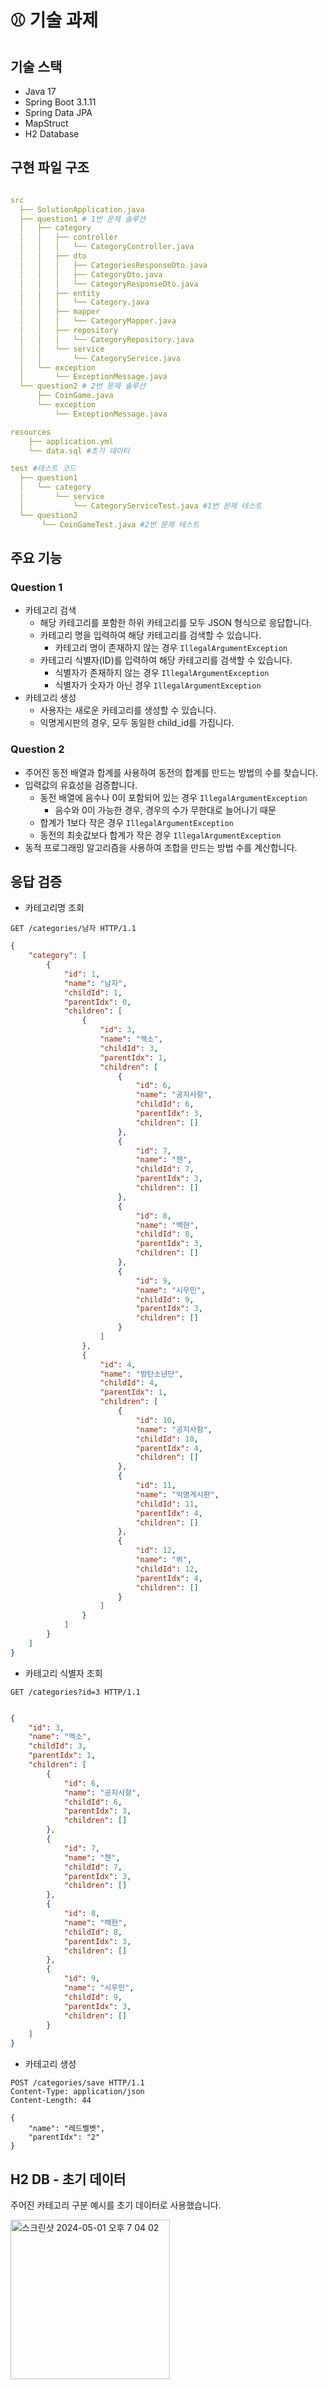 
# ⚾️ 기술 과제

## 기술 스택
- Java 17
- Spring Boot 3.1.11
- Spring Data JPA
- MapStruct
- H2 Database


## 구현 파일 구조
```yaml

src
  ├── SolutionApplication.java
  ├── question1 # 1번 문제 솔루션
  │   ├── category
  │   │   ├── controller
  │   │   │   └── CategoryController.java
  │   │   ├── dto
  │   │   │   ├── CategoriesResponseDto.java
  │   │   │   ├── CategoryDto.java
  │   │   │   └── CategoryResponseDto.java
  │   │   ├── entity
  │   │   │   └── Category.java
  │   │   ├── mapper
  │   │   │   └── CategoryMapper.java
  │   │   ├── repository
  │   │   │   └── CategoryRepository.java
  │   │   └── service
  │   │       └── CategoryService.java
  │   └── exception
  │       └── ExceptionMessage.java
  └── question2 # 2번 문제 솔루션
      ├── CoinGame.java
      └── exception
          └── ExceptionMessage.java

resources
    ├── application.yml
    └── data.sql #초기 데이터

test #테스트 코드
  ├── question1
  │   └── category
  │       └── service
  │           └── CategoryServiceTest.java #1번 문제 테스트
  └── question2
       └── CoinGameTest.java #2번 문제 테스트

```


## 주요 기능
### Question 1
- 카테고리 검색 
  - 해당 카테고리를 포함한 하위 카테고리를 모두 JSON 형식으로 응답합니다.
  - 카테고리 명을 입력하여 해당 카테고리를 검색할 수 있습니다.
    - 카테고리 명이 존재하지 않는 경우 `IllegalArgumentException`
  - 카테고리 식별자(ID)를 입력하여 해당 카테고리를 검색할 수 있습니다.
    - 식별자가 존재하지 않는 경우 `IllegalArgumentException`
    - 식별자가 숫자가 아닌 경우 `IllegalArgumentException`
- 카테고리 생성
  - 사용자는 새로운 카테고리를 생성할 수 있습니다.
  - 익명게시판의 경우, 모두 동일한 child_id를 가집니다.

### Question 2
- 주어진 동전 배열과 합계를 사용하여 동전의 합계를 만드는 방법의 수를 찾습니다.
- 입력값의 유효성을 검증합니다.
  - 동전 배열에 음수나 0이 포함되어 있는 경우 `IllegalArgumentException`
    -  음수와 0이 가능한 경우, 경우의 수가 무한대로 늘어나기 때문
  - 합계가 1보다 작은 경우 `IllegalArgumentException`
  - 동전의 최솟값보다 합계가 작은 경우 `IllegalArgumentException`
- 동적 프로그래밍 알고리즘을 사용하여 조합을 만드는 방법 수를 계산합니다.



## 응답 검증

- 카테고리명 조회
```
GET /categories/남자 HTTP/1.1
```

```json
{
    "category": [
        {
            "id": 1,
            "name": "남자",
            "childId": 1,
            "parentIdx": 0,
            "children": [
                {
                    "id": 3,
                    "name": "엑소",
                    "childId": 3,
                    "parentIdx": 1,
                    "children": [
                        {
                            "id": 6,
                            "name": "공지사항",
                            "childId": 6,
                            "parentIdx": 3,
                            "children": []
                        },
                        {
                            "id": 7,
                            "name": "첸",
                            "childId": 7,
                            "parentIdx": 3,
                            "children": []
                        },
                        {
                            "id": 8,
                            "name": "백현",
                            "childId": 8,
                            "parentIdx": 3,
                            "children": []
                        },
                        {
                            "id": 9,
                            "name": "시우민",
                            "childId": 9,
                            "parentIdx": 3,
                            "children": []
                        }
                    ]
                },
                {
                    "id": 4,
                    "name": "방탄소년단",
                    "childId": 4,
                    "parentIdx": 1,
                    "children": [
                        {
                            "id": 10,
                            "name": "공지사항",
                            "childId": 10,
                            "parentIdx": 4,
                            "children": []
                        },
                        {
                            "id": 11,
                            "name": "익명게시판",
                            "childId": 11,
                            "parentIdx": 4,
                            "children": []
                        },
                        {
                            "id": 12,
                            "name": "뷔",
                            "childId": 12,
                            "parentIdx": 4,
                            "children": []
                        }
                    ]
                }
            ]
        }
    ]
}

```

- 카테고리 식별자 조회
```
GET /categories?id=3 HTTP/1.1
```

```json

{
    "id": 3,
    "name": "엑소",
    "childId": 3,
    "parentIdx": 1,
    "children": [
        {
            "id": 6,
            "name": "공지사항",
            "childId": 6,
            "parentIdx": 3,
            "children": []
        },
        {
            "id": 7,
            "name": "첸",
            "childId": 7,
            "parentIdx": 3,
            "children": []
        },
        {
            "id": 8,
            "name": "백현",
            "childId": 8,
            "parentIdx": 3,
            "children": []
        },
        {
            "id": 9,
            "name": "시우민",
            "childId": 9,
            "parentIdx": 3,
            "children": []
        }
    ]
}
```



- 카테고리 생성
```
POST /categories/save HTTP/1.1
Content-Type: application/json
Content-Length: 44

{
    "name": "레드벨벳",
    "parentIdx": "2"
}
```


## H2 DB - 초기 데이터
주어진 카테고리 구분 예시를 초기 데이터로 사용했습니다.

<img width="255" alt="스크린샷 2024-05-01 오후 7 04 02" src="https://github.com/isu-nice/hanteo_solution/assets/111070569/8a912587-4934-4afa-8c15-902d168d394c">



